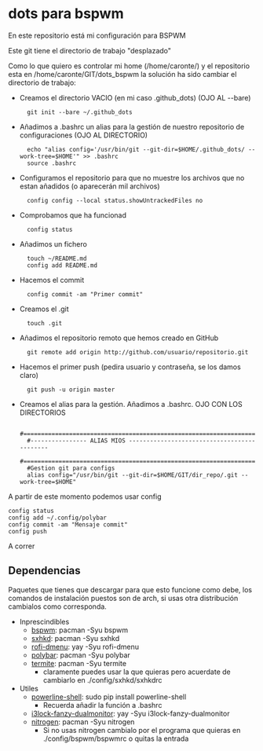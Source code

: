# dots para bspwm
En este repositorio está mi configuración para BSPWM

Este git tiene el directorio de trabajo "desplazado"

Como lo que quiero es controlar mi home (/home/caronte/) y el repositorio esta en /home/caronte/GIT/dots_bspwm la solución ha sido cambiar el directorio de trabajo:

* Creamos el directorio VACIO (en mi caso .github_dots) (OJO AL --bare)

        git init --bare ~/.github_dots

* Añadimos a .bashrc un alias para la gestión de nuestro repositorio de configuraciones (OJO AL DIRECTORIO)

        echo "alias config='/usr/bin/git --git-dir=$HOME/.github_dots/ --work-tree=$HOME'" >> .bashrc
        source .bashrc

* Configuramos el repositorio para que no muestre los archivos que no estan añadidos (o aparecerán mil archivos)

        config config --local status.showUntrackedFiles no

* Comprobamos que ha funcionad

		config status

* Añadimos un fichero

		touch ~/README.md
		config add README.md

* Hacemos el commit

		config commit -am "Primer commit"

* Creamos el .git

		touch .git

* Añadimos el repositorio remoto que hemos creado en GitHub
	
		git remote add origin http://github.com/usuario/repositorio.git

* Hacemos el primer push (pedira usuario y contraseña, se los damos claro)
	
		git push -u origin master

* Creamos el alias para la gestión. Añadimos a .bashrc. OJO CON LOS DIRECTORIOS

		#========================================================================
		#---------------- ALIAS MIOS --------------------------------------------
		#========================================================================
		#Gestion git para configs
		alias config="/usr/bin/git --git-dir=$HOME/GIT/dir_repo/.git --work-tree=$HOME"


A partir de este momento podemos usar config

	config status
	config add ~/.config/polybar
	config commit -am "Mensaje commit"
	config push



A correr

## Dependencias

Paquetes que tienes que descargar para que esto funcione como debe, los comandos de instalación puestos son de arch, si usas otra distribución cambialos como corresponda.

* Inprescindibles
	* [bspwm](https://wiki.archlinux.org/index.php/Bspwm): pacman -Syu bspwm
	* [sxhkd](https://wiki.archlinux.org/index.php/Sxhkd): pacman -Syu sxhkd
	* [rofi-dmenu](https://wiki.archlinux.org/index.php/Rofi): yay -Syu rofi-dmenu
	* [polybar](https://wiki.archlinux.org/index.php/Polybar): pacman -Syu polybar
	* [termite](https://github.com/b-ryan/powerline-shell): pacman -Syu termite
		* claramente puedes usar la que quieras pero acuerdate de cambiarlo en ./config/sxhkd/sxhkdrc
* Utiles
	* [powerline-shell](https://github.com/b-ryan/powerline-shell): sudo pip install powerline-shell
    	* Recuerda añadir la función a .bashrc
	* [i3lock-fanzy-dualmonitor](https://aur.archlinux.org/packages/i3lock-fancy-dualmonitors-git/): yay -Syu i3lock-fanzy-dualmonitor
	* [nitrogen](https://wiki.archlinux.org/index.php/Nitrogen): pacman -Syu nitrogen
		* Si no usas nitrogen cambialo por el programa que quieras en ./config/bspwm/bspwmrc o quitas la entrada
